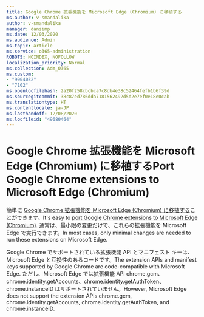 ```yaml
---
title: Google Chrome 拡張機能を Microsoft Edge (Chromium) に移植する
ms.author: v-smandalika
author: v-smandalika
manager: dansimp
ms.date: 12/03/2020
ms.audience: Admin
ms.topic: article
ms.service: o365-administration
ROBOTS: NOINDEX, NOFOLLOW
localization_priority: Normal
ms.collection: Adm_O365
ms.custom:
- "9004032"
- "7102"
ms.openlocfilehash: 2a20f258cbcbca7c8db4e38c52464fefb1b6f39d
ms.sourcegitcommit: 38c87ed786dda7181562492d5d2e7ef0e18e0cab
ms.translationtype: HT
ms.contentlocale: ja-JP
ms.lasthandoff: 12/08/2020
ms.locfileid: "49680464"
---
```

# <a name="port-google-chrome-extensions-to-microsoft-edge-chromium"></a><span data-ttu-id="29539-102">Google Chrome 拡張機能を Microsoft Edge (Chromium) に移植する</span><span class="sxs-lookup"><span data-stu-id="29539-102">Port Google Chrome extensions to Microsoft Edge (Chromium)</span></span>

<span data-ttu-id="29539-103">簡単に [Google Chrome 拡張機能を Microsoft Edge (Chromium) に移植する](https://docs.microsoft.com/microsoft-edge/extensions-chromium/developer-guide/port-chrome-extension)ことができます。</span><span class="sxs-lookup"><span data-stu-id="29539-103">It's easy to [port Google Chrome extensions to Microsoft Edge (Chromium)](https://docs.microsoft.com/microsoft-edge/extensions-chromium/developer-guide/port-chrome-extension).</span></span> <span data-ttu-id="29539-104">通常は、最小限の変更だけで、これらの拡張機能を Microsoft Edge で実行できます。</span><span class="sxs-lookup"><span data-stu-id="29539-104">In most cases, only minimal changes are needed to run these extensions on Microsoft Edge.</span></span>

<span data-ttu-id="29539-105">Google Chrome でサポートされている拡張機能 API とマニフェスト キーは、Microsoft Edge と互換性のあるコードです。</span><span class="sxs-lookup"><span data-stu-id="29539-105">The extension APIs and manifest keys supported by Google Chrome are code-compatible with Microsoft Edge.</span></span> <span data-ttu-id="29539-106">ただし、Microsoft Edge では拡張機能 API chrome.gcm、chrome.identity.getAccounts、chrome.identity.getAuthToken、chrome.instanceID はサポートされていません。</span><span class="sxs-lookup"><span data-stu-id="29539-106">However, Microsoft Edge does not support the extension APIs chrome.gcm, chrome.identity.getAccounts, chrome.identity.getAuthToken, and chrome.instanceID.</span></span>